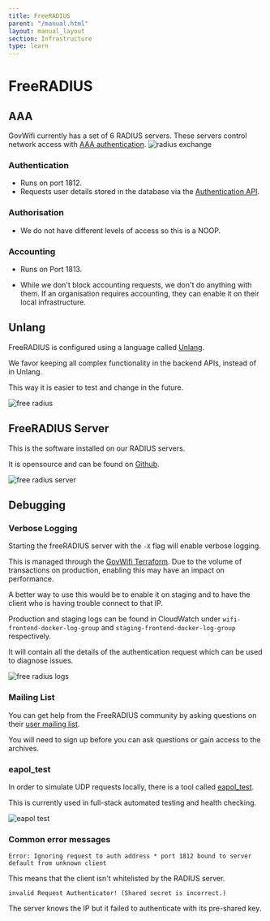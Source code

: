 ```yaml
---
title: FreeRADIUS
parent: "/manual.html"
layout: manual_layout
section: Infrastructure
type: learn
---
```


# FreeRADIUS

## AAA

GovWifi currently has a set of 6 RADIUS servers. These servers control network access with [AAA authentication][aaa link].
![radius exchange]

### Authentication

- Runs on port 1812.
- Requests user details stored in the database via the [Authentication API][authentication api link].

### Authorisation

- We do not have different levels of access so this is a NOOP.

### Accounting

- Runs on Port 1813.

- While we don't block accounting requests, we don't do anything with them. If an organisation requires accounting, they can enable it on their local infrastructure.

## Unlang

FreeRADIUS is configured using a language called [Unlang][unlang docs link].

We favor keeping all complex functionality in the backend APIs, instead of in Unlang.

This way it is easier to test and change in the future.

![free radius]

## FreeRADIUS Server

This is the software installed on our RADIUS servers.

It is opensource and can be found on [Github][free radius server link].

![free radius server]

## Debugging

### Verbose Logging

Starting the freeRADIUS server with the `-X` flag will enable verbose logging.

This is managed through the [GovWifi Terraform][govwifi terraform link].  Due to the volume of transactions on production, enabling this may have an impact on performance.

A better way to use this would be to enable it on staging and to have the client who is having trouble connect to that IP.

Production and staging logs can be found in CloudWatch under `wifi-frontend-docker-log-group` and `staging-frontend-docker-log-group` respectively.

It will contain all the details of the authentication request which can be used to diagnose issues.

![free radius logs]

### Mailing List

You can get help from the FreeRADIUS community by asking questions on their [user mailing list][mailing list link].

You will need to sign up before you can ask questions or gain access to the archives.

### eapol_test

In order to simulate UDP requests locally, there is a tool called [eapol_test][eapol test link].

This is currently used in full-stack automated testing and health checking.

![eapol test]

### Common error messages
```
Error: Ignoring request to auth address * port 1812 bound to server default from unknown client
```
This means that the client isn't whitelisted by the RADIUS server.

```
invalid Request Authenticator! (Shared secret is incorrect.)
```
The server knows the IP but it failed to authenticate with its pre-shared key.


[aaa link]: https://en.wikipedia.org/wiki/AAA_(computer_security)
[authentication api link]: https://github.com/alphagov/govwifi-authentication-api
[directory structure]: /images/directory_structure.png "Directory Structure"
[eapol test link]: http://deployingradius.com/scripts/eapol_test/
[eapol test]: /images/eapol_test.png "EAPOL test"
[free radius logs]: /images/free_radius_logs.png "Radius Verbose logging"
[free radius]: /images/free_radius.png "Free RADIUS"
[free radius server]: /images/free_radius_server.png "Free RADIUS Server"
[free radius server link]: https://github.com/FreeRADIUS/freeradius-server
[mailing list link]: http://lists.freeradius.org/mailman/listinfo/freeradius-users
[radius exchange]: /images/radius_exchange.png "Exchange with Supplicant"
[unlang docs link]: https://freeradius.org/radiusd/man/unlang.html
[govwifi terraform link]: https://github.com/alphagov/govwifi-terraform
